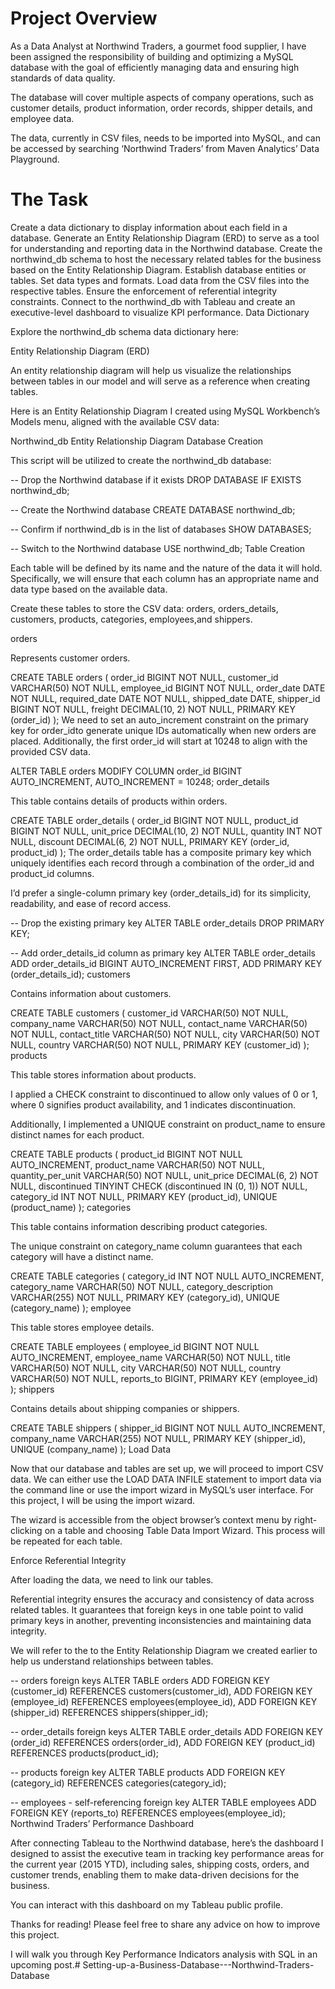 # Project Overview

As a Data Analyst at Northwind Traders, a gourmet food supplier, I have been assigned the responsibility of building and optimizing a MySQL database with the goal of efficiently managing data and ensuring high standards of data quality.

The database will cover multiple aspects of company operations, such as customer details, product information, order records, shipper details, and employee data.

The data, currently in CSV files, needs to be imported into MySQL, and can be accessed by searching ‘Northwind Traders’ from Maven Analytics’ Data Playground.

# The Task

Create a data dictionary to display information about each field in a database.
Generate an Entity Relationship Diagram (ERD) to serve as a tool for understanding and reporting data in the Northwind database.
Create the northwind_db schema to host the necessary related tables for the business based on the Entity Relationship Diagram.
Establish database entities or tables.
Set data types and formats.
Load data from the CSV files into the respective tables.
Ensure the enforcement of referential integrity constraints.
Connect to the northwind_db with Tableau and create an executive-level dashboard to visualize KPI performance.
Data Dictionary

Explore the northwind_db schema data dictionary here:

Entity Relationship Diagram (ERD)

An entity relationship diagram will help us visualize the relationships between tables in our model and will serve as a reference when creating tables.

Here is an Entity Relationship Diagram I created using MySQL Workbench’s Models menu, aligned with the available CSV data:


Northwind_db Entity Relationship Diagram
Database Creation

This script will be utilized to create the northwind_db database:

-- Drop the Northwind database if it exists
DROP DATABASE IF EXISTS northwind_db;

-- Create the Northwind database
CREATE DATABASE northwind_db;

-- Confirm if northwind_db is in the list of databases
SHOW DATABASES;

-- Switch to the Northwind database
USE northwind_db;
Table Creation

Each table will be defined by its name and the nature of the data it will hold. Specifically, we will ensure that each column has an appropriate name and data type based on the available data.

Create these tables to store the CSV data: orders, orders_details, customers, products, categories, employees,and shippers.

orders

Represents customer orders.

CREATE TABLE orders (
   order_id BIGINT NOT NULL,
   customer_id VARCHAR(50) NOT NULL,
   employee_id BIGINT NOT NULL,
   order_date DATE NOT NULL,
   required_date DATE NOT NULL,
   shipped_date DATE,
   shipper_id BIGINT NOT NULL,
   freight DECIMAL(10, 2) NOT NULL,
   PRIMARY KEY (order_id)
 );
We need to set an auto_increment constraint on the primary key for order_idto generate unique IDs automatically when new orders are placed. Additionally, the first order_id will start at 10248 to align with the provided CSV data.

ALTER TABLE orders
MODIFY COLUMN order_id BIGINT AUTO_INCREMENT,
AUTO_INCREMENT = 10248;
order_details

This table contains details of products within orders.

CREATE TABLE order_details (
  order_id BIGINT NOT NULL,
  product_id BIGINT NOT NULL,
  unit_price DECIMAL(10, 2) NOT NULL,
  quantity INT NOT NULL,
  discount DECIMAL(6, 2) NOT NULL,
  PRIMARY KEY (order_id, product_id)
);
The order_details table has a composite primary key which uniquely identifies each record through a combination of the order_id and product_id columns.

I’d prefer a single-column primary key (order_details_id) for its simplicity, readability, and ease of record access.

-- Drop the existing primary key
ALTER TABLE order_details
DROP PRIMARY KEY;

-- Add order_details_id column as primary key
ALTER TABLE order_details
ADD order_details_id BIGINT AUTO_INCREMENT FIRST,
ADD PRIMARY KEY (order_details_id);
customers

Contains information about customers.

CREATE TABLE customers (
  customer_id VARCHAR(50) NOT NULL,
  company_name VARCHAR(50) NOT NULL,
  contact_name VARCHAR(50) NOT NULL,
  contact_title VARCHAR(50) NOT NULL,
  city VARCHAR(50) NOT NULL,
  country VARCHAR(50) NOT NULL,
  PRIMARY KEY (customer_id)
);
products

This table stores information about products.

I applied a CHECK constraint to discontinued to allow only values of 0 or 1, where 0 signifies product availability, and 1 indicates discontinuation.

Additionally, I implemented a UNIQUE constraint on product_name to ensure distinct names for each product.

CREATE TABLE products (
  product_id BIGINT NOT NULL AUTO_INCREMENT,
  product_name VARCHAR(50) NOT NULL,
  quantity_per_unit VARCHAR(50) NOT NULL,
  unit_price DECIMAL(6, 2) NOT NULL,
  discontinued TINYINT CHECK (discontinued IN (0, 1)) NOT NULL,
  category_id INT NOT NULL,
  PRIMARY KEY (product_id),
  UNIQUE (product_name)
);
categories

This table contains information describing product categories.

The unique constraint on category_name column guarantees that each category will have a distinct name.

CREATE TABLE categories (
  category_id INT NOT NULL AUTO_INCREMENT,
  category_name VARCHAR(50) NOT NULL,
  category_description VARCHAR(255) NOT NULL,
  PRIMARY KEY (category_id),
  UNIQUE (category_name)
);
employee

This table stores employee details.

CREATE TABLE employees (
  employee_id BIGINT NOT NULL AUTO_INCREMENT,
  employee_name VARCHAR(50) NOT NULL,
  title VARCHAR(50) NOT NULL,
  city VARCHAR(50) NOT NULL,
  country VARCHAR(50) NOT NULL,
  reports_to BIGINT,
  PRIMARY KEY (employee_id)
);
shippers

Contains details about shipping companies or shippers.

CREATE TABLE shippers (
  shipper_id BIGINT NOT NULL AUTO_INCREMENT,
  company_name VARCHAR(255) NOT NULL,
  PRIMARY KEY (shipper_id),
  UNIQUE (company_name)
);
Load Data

Now that our database and tables are set up, we will proceed to import CSV data. We can either use the LOAD DATA INFILE statement to import data via the command line or use the import wizard in MySQL’s user interface. For this project, I will be using the import wizard.

The wizard is accessible from the object browser’s context menu by right-clicking on a table and choosing Table Data Import Wizard. This process will be repeated for each table.

Enforce Referential Integrity

After loading the data, we need to link our tables.

Referential integrity ensures the accuracy and consistency of data across related tables. It guarantees that foreign keys in one table point to valid primary keys in another, preventing inconsistencies and maintaining data integrity.

We will refer to the to the Entity Relationship Diagram we created earlier to help us understand relationships between tables.

-- orders foreign keys
ALTER TABLE orders
  ADD FOREIGN KEY (customer_id) REFERENCES customers(customer_id),
  ADD FOREIGN KEY (employee_id) REFERENCES employees(employee_id),
  ADD FOREIGN KEY (shipper_id) REFERENCES shippers(shipper_id);

-- order_details foreign keys
ALTER TABLE order_details
  ADD FOREIGN KEY (order_id) REFERENCES orders(order_id),
  ADD FOREIGN KEY (product_id) REFERENCES products(product_id);

-- products foreign key
ALTER TABLE products
  ADD FOREIGN KEY (category_id) REFERENCES categories(category_id);

-- employees - self-referencing foreign key
ALTER TABLE employees
  ADD FOREIGN KEY (reports_to) REFERENCES employees(employee_id);
Northwind Traders’ Performance Dashboard

After connecting Tableau to the Northwind database, here’s the dashboard I designed to assist the executive team in tracking key performance areas for the current year (2015 YTD), including sales, shipping costs, orders, and customer trends, enabling them to make data-driven decisions for the business.


You can interact with this dashboard on my Tableau public profile.

Thanks for reading! Please feel free to share any advice on how to improve this project.

I will walk you through Key Performance Indicators analysis with SQL in an upcoming post.# Setting-up-a-Business-Database---Northwind-Traders-Database
